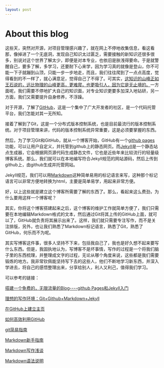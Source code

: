 ```yaml
---
layout: post
---
```

# About this blog #

这些天，突然对开源，对项目管理感兴趣了，就在网上不停地收集信息，看这看那，像掉进了一个无底洞，发现自己知识太过匮乏，需要接触的新知识还很多很多，别说对这个世界了解太少，即便是对本专业，也依旧是肤浅得要命。于是就警醒自己，要多了解，多学习，还要耐下心来学，因为学习真的就像是登山，你不可能一下子就蹦到山顶，只能一步一步地走，而且，我们往往爬到了一点点高度，觉得看到的不一样了，就心满意足，觉得自己了不得了。可其实，[这知识的山峰正如王石说的，远比物理的山峰更高，更难爬，也更吸引人，因为它是无止境的。](http://v.youku.com/v_show/id_XNTg2NzYyMjYw.html)一方面呢，我们需要不停地扩大自己的知识面，对专业知识更要多加深入地钻研，另一方面，我们又需要提升自身修养，不浮躁。

对于开源，了解了[GitHub](http://www.github.com)，这是一个集中了广大开发者的社区，是一个代码托管平台，我们怎能对其一无所知。

接着了解到了Git，这是一个分布式版本控制系统，也是目前最流行的版本控制系统。对于项目管理来讲，代码的版本控制系统异常重要，这是必须要掌握的东西。

然后，为了学习Git和GitHub，就从一个博客开始，GitHub有一个[github pages](https://help.github.com/categories/20/articles)功能，可以让用户自定义，并托管到github上的静态网页。而[Jekyll](http://jekyllrb.com/)是一个静态站点生成器，它会根据网页源代码生成静态文件，它也是近些年来比较流行的轻量级博客系统。那么，我们就可以在本地编写符合Jekyll规范的网站源码，然后上传到github上，由github生成并托管网站。

Jekyll规范，我们可以用[Markdown](http://wowubuntu.com/markdown/)这种简单易用的标记语言来写，这种那个标记语言可以非常方便地转换为html，主要是简单易学，用起来非常方便。

好，以上这些就是建立这个博客所需要了解的东西了。那么，看起来这么费劲，为什么要用这样一个博客呢？

其实，你将这个博客搭建起来之后，这个博客的维护工作就简单方便了，我们只需要在本地编辑Markdown格式的文本，然后通过Git将其上传的GitHub上面，就可以了，GitHub就负责将其展示出来了。这样，我们就只需要专注写作，而不是关注排版，另外，也让我们熟悉了Markdown标记语言，熟悉了Git，熟悉了GitHub，何乐而不为呢。

其实写博客这件事，很多人坚持不下来，包括我自己了，我也是好久想不起来要写什么东西。但是，我固执地认为，写博客不是坏事情，写作的过程是一个将我们脑子里的东西梳理，并整理成文字的过程，无论从哪个角度来说，这些都是我们需要锻炼的地方。我非常钦佩能坚持写下去的这些人，他们不断地学习新东西，并深入学进去，将自己的感悟整理出来，分享给别人，利人又利己，值得我们学习。

可以参考的链接：

[搭建一个免费的，无限流量的Blog----github Pages和Jekyll入门](http://www.ruanyifeng.com/blog/2012/08/blogging_with_jekyll.html)

[理想的写作环境：Git+Github+Markdown+Jekyll](http://www.yangzhiping.com/tech/writing-space.html)

[在GitHub上建立主页](http://www.worldhello.net/gotgithub/03-project-hosting/050-homepage.html#user-homepage)

[如何高效利用GitHub](http://www.yangzhiping.com/tech/github.html)

[git简易指南](http://rogerdudler.github.io/git-guide/index.zh.html)

[Markdown新手指南](http://jianshu.io/p/q81RER)

[Markdown写作浅谈](http://www.yangzhiping.com/tech/r-markdown-knitr.html)

[Markdown语法说明](http://wowubuntu.com/markdown/)
